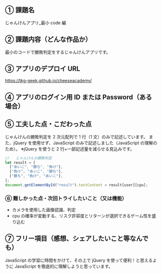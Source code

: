 ## ① 課題名

じゃんけんアプリ\_最小 code 編

## ② 課題内容（どんな作品か）

最小のコードで勝敗判定をするじゃんけんアプリです。

## ③ アプリのデプロイ URL

https://tkg-geek.github.io/cheeseacademy/

## ④ アプリのログイン用 ID または Password（ある場合）

## ⑤ 工夫した点・こだわった点

じゃんけんの勝敗判定を 2 次元配列で 1 行（1 文）のみで記述しています。
また、jQuery を使用せず、JavaScript のみで記述しました（JavaScript の理解のため）。
※jQuery を使うと 2 行+一部記述量を減らせる見込みです。

```js
//   じゃんけんの勝敗判定
let result = [
  ["あいこ", "勝ち", "負け"],
  ["負け", "あいこ", "勝ち"],
  ["勝ち", "負け", "あいこ"],
];
document.getElementById("result").textContent = result[user][cpu];
```

### ⑥ 難しかった点・次回トライしたいこと（又は機能）

- カメラを使用した画像認識、判定
- cpu の確率が変動する、リスク許容度とリターンが選択できるゲーム性を盛り込む

## ⑦ フリー項目（感想、シェアしたいこと等なんでも）

JavaScript の学習に時間をかけて、その上で jQuery を使って便利！と思えるように JavaScript を徹底的に理解しようと思っています。
